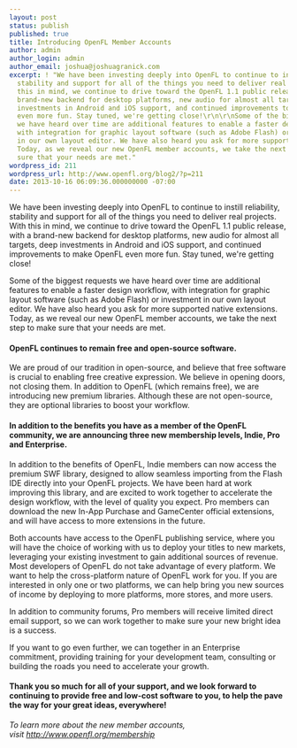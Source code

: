 ```yaml
---
layout: post
status: publish
published: true
title: Introducing OpenFL Member Accounts
author: admin
author_login: admin
author_email: joshua@joshuagranick.com
excerpt: ! "We have been investing deeply into OpenFL to continue to instill reliability,
  stability and support for all of the things you need to deliver real projects. With
  this in mind, we continue to drive toward the OpenFL 1.1 public release, with a
  brand-new backend for desktop platforms, new audio for almost all targets, deep
  investments in Android and iOS support, and continued improvements to make OpenFL
  even more fun. Stay tuned, we're getting close!\r\n\r\nSome of the biggest requests
  we have heard over time are additional features to enable a faster design workflow,
  with integration for graphic layout software (such as Adobe Flash) or investment
  in our own layout editor. We have also heard you ask for more supported native extensions.
  Today, as we reveal our new OpenFL member accounts, we take the next step to make
  sure that your needs are met."
wordpress_id: 211
wordpress_url: http://www.openfl.org/blog2/?p=211
date: 2013-10-16 06:09:36.000000000 -07:00
---
```

We have been investing deeply into OpenFL to continue to instill reliability, stability and support for all of the things you need to deliver real projects. With this in mind, we continue to drive toward the OpenFL 1.1 public release, with a brand-new backend for desktop platforms, new audio for almost all targets, deep investments in Android and iOS support, and continued improvements to make OpenFL even more fun. Stay tuned, we're getting close!

Some of the biggest requests we have heard over time are additional features to enable a faster design workflow, with integration for graphic layout software (such as Adobe Flash) or investment in our own layout editor. We have also heard you ask for more supported native extensions. Today, as we reveal our new OpenFL member accounts, we take the next step to make sure that your needs are met.<!--more--><a id="more-211"></a>
<h4>OpenFL continues to remain free and open-source software.</h4>
We are proud of our tradition in open-source, and believe that free software is crucial to enabling free creative expression. We believe in opening doors, not closing them. In addition to OpenFL (which remains free), we are introducing new premium libraries. Although these are not open-source, they are optional libraries to boost your workflow.
<h4>In addition to the benefits you have as a member of the OpenFL community, we are announcing three new membership levels, Indie, Pro and Enterprise.</h4>
In addition to the benefits of OpenFL, Indie members can now access the premium SWF library, designed to allow seamless importing from the Flash IDE directly into your OpenFL projects. We have been hard at work improving this library, and are excited to work together to accelerate the design workflow, with the level of quality you expect. Pro members can download the new In-App Purchase and GameCenter official extensions, and will have access to more extensions in the future.

Both accounts have access to the OpenFL publishing service, where you will have the choice of working with us to deploy your titles to new markets, leveraging your existing investment to gain additional sources of revenue. Most developers of OpenFL do not take advantage of every platform. We want to help the cross-platform nature of OpenFL work for you. If you are interested in only one or two platforms, we can help bring you new sources of income by deploying to more platforms, more stores, and more users.

In addition to community forums, Pro members will receive limited direct email support, so we can work together to make sure your new bright idea is a success.

If you want to go even further, we can together in an Enterprise commitment, providing training for your development team, consulting or building the roads you need to accelerate your growth.
<h4>Thank you so much for all of your support, and we look forward to continuing to provide free and low-cost software to you, to help the pave the way for your great ideas, everywhere!</h4>
<em>To learn more about the new member accounts, visit&nbsp;<a href="http://www.openfl.org/membership">http://www.openfl.org/membership</a></em>
